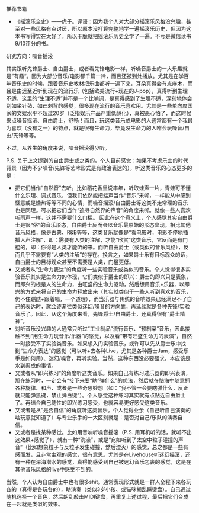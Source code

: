 
推荐书籍
* 《摇滚乐全史》——虎子。评语：因为我个人对大部分摇滚乐风格没兴趣，甚至对一些风格有点讨厌，所以原本没打算完整地学一遍摇滚乐历史，但因为这本书写得实在太好了，所以干脆就把摇滚乐历史全学了一遍。不亏是微信读书9/10评分的书。

研究方向：噪音摇滚

其实跟听先锋爵士、自由爵士，或者看先锋电影一样，听噪音爵士的一大乐趣就是”有趣“。因为大部分音乐/电影都千篇一律，而且还被到处播放。尤其是在学百年音乐史的时候，跟着音乐史教材把乐曲都听一遍下来，耳朵真得会有点麻木，而且是由远至近听到现在的流行乐（包括欧美流行+现在的J-pop），真得听到生理不适，这里的“生理不适”并不是一个比喻词，是真得感到了生理不适，深刻地体会到如坐针毡、如芒刺背的感觉，很多现在流行的音乐喜欢用。尤其是一些单向度国家的文娱水平不超过20岁（泛指娱乐产品严重低龄化），真被恶心怕了，而这时候来点噪音摇滚、自由爵士，舒畅！而且，玩这类音乐或电影的人通常都有一个我最为喜欢（没有之一）的特点，就是很有生命力，毕竟没生命力的人咋会玩噪音/自由/先锋等等。

不过，从养生的角度来说，噪音摇滚得少听。

P.S. 关于上文提到的自由爵士或之类的。个人目前感觉：如果不考虑乐曲的时代背景（因为不少噪音/先锋等艺术形式是有政治表达的），听这类音乐的心态更多的是：

* 把它们当作“自然音”去听。比如稻花香里说丰年，听取蛙声一片，青蛙可不懂什么乐理、调式音乐，但我们依然能把蛙声当作“音乐”来听，一样能从中感到惬意或是燥热等等不同的心情，而噪音摇滚/自由爵士等这类不走常理的音乐也是同理。可以把它们当作“追寻自然界的声音”的角度来听。就像一些人喜欢听雨声一样，这并不需要什么门槛。
  因此在这个意义上，个人感觉其实自由爵士是很“俗”的音乐形态，自由爵士反而会以音乐最原始的形态出现。相比其他音乐风格，像是古典、R&B等等，这类音乐就像是“看电影时，电影不停地插播人声注解”，即：需要有人类的注解，才能“欣赏”这类音乐，它反而是有门槛的，即：你得是人类才能听的来。而听自由爵士（或类似的音乐风格），反而几乎不需要有“人类的注解”的存在。换言之，如果爵士乐有目标观众的话，自由爵士的目标观众甚至不需要是人类，门槛更低。
* 又或者从“生命力表达”的角度听一些实验音乐或类似的音乐。个人觉得很多实验音乐其实是生命力的体现，它们类似于爵士的即兴：爵士的即兴只是表象，而即兴的根是人的生命力，由旺盛的生命力驱动，然后想用音乐+乐器，以即兴的方式来将自己的生命力释放出来（其实就类似于一些人听到喜欢的音乐，仍不住蹦跶+跟着唱，一个道理），而当乐器与传统的音响效果已经满足不了自己的表达时，就会逐渐往类似迷幻/噪音的方向靠，再延续就是各种先锋/实验音乐了。因此，从这个角度来看，先锋爵士/自由爵士，还真得很有“爵士精神”。
* 对听音乐没兴趣的人通常只听过“工业制品”流行音乐、“预制菜”音乐，因此接触不到“用生命力玩音乐/乐器”的感觉，以及看“带有旺盛生命力的表演”，自然一时接受不了实验类音乐。如果想入门实验音乐，或许可以先从爵士乐中找到“生命力表达”的感觉（可以听+去各种Live，尤其是各种爵士Jam，感受乐手是如何用）、迷幻/噪音，再听实验。当然，这种东西没必要强求，本应该是水到渠成的事情。
* 又或者从“即兴练习”的角度听这类音乐。如果自己有练习过乐器的即兴表演，那在练习时，一定会有“接下来要“瞎”弹什么”的想法，然后就在脑海中随意抓各种旋律、和声、或者是一些奇思妙想（如：“我不管一会要瞎弹什么，反正就只能弹黑键，禁止弹白键”）。个人感觉这种练习其实就有点贴近自由爵士了。再结合自己随性的即兴练习感受，也就容易更好感受这类音乐。
* 又或者是从“是否自信”的角度听这类音乐。个人觉得业余（自己听自己演奏的啥玩意就知道了）与专业乐手的一大区别就是：是否对自己/乐队的演奏自信。
* 又或者是找某种感觉。比如用音响听噪音摇滚（P.S. 用耳机听的话，就听不出这效果+感觉了），就有一种“洗澡”，或是“宛如听到了太空中粒子碰撞的声音”（比如想象粒子与反粒子发生碰撞，然后湮灭）的感觉，总之都是一些有感而发，且非常主观的感觉，很有意思。尤其是在Livehouse听迷幻摇滚，还有一种在深海潜水的感觉，真得能感受到自己被迷幻音乐包裹的感觉，这是在其他音乐风格的live中感受不到的。

当然，个人认为自由爵士中也有很多shit。通常表现形式就是一群人全程下来各玩各的（真得是各玩各的），瞎演奏（类似3岁小孩、或猫咪胡乱踩键盘）。自己通过随机选择一个音色，然后胡乱敲击MIDI键盘，再重复上述过程，最后把它们合成在一起就是类似的效果。